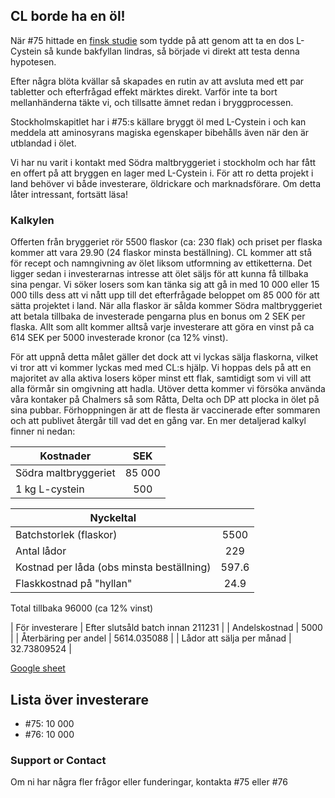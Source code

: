 ## CL borde ha en öl!
När #75 hittade en [finsk studie](https://www2.helsinki.fi/sv/aktuellt/naturvetenskap/aminosyra-lindrade-symptom-pa-baksmalla#:~:text=Forskningsresultat%20bekr%C3%A4ftade%20att%20aminosyran%20L,kosttillskott%20lindrade%20symptomen%20p%C3%A5%20baksm%C3%A4lla.) som tydde på att genom att ta en dos L-Cystein så kunde bakfyllan lindras, så började vi direkt att testa denna hypotesen.

Efter några blöta kvällar så skapades en rutin av att avsluta med ett par tabletter och efterfrågad effekt märktes direkt. Varför inte ta bort mellanhänderna täkte vi, och tillsatte ämnet redan i bryggprocessen.

Stockholmskapitlet har i #75:s källare bryggt öl med L-Cystein i och kan meddela att aminosyrans magiska egenskaper bibehålls även när den är utblandad i ölet. 

Vi har nu varit i kontakt med Södra maltbryggeriet i stockholm och har fått en offert på att bryggen en lager med L-Cystein i. För att ro detta projekt i land behöver vi både investerare, öldrickare och marknadsförare. Om detta låter intressant, fortsätt läsa!


### Kalkylen

Offerten från bryggeriet rör 5500 flaskor (ca: 230 flak) och priset per flaska kommer att vara 29.90 (24 flaskor minsta beställning). CL kommer att stå för recept och namngivning av ölet liksom utformning av ettiketterna. Det ligger sedan i investerarnas intresse att ölet säljs för att kunna få tillbaka sina pengar. 
Vi söker losers som kan tänka sig att gå in med 10 000 eller 15 000 tills dess att vi nått upp till det efterfrågade beloppet om 85 000 för att sätta projektet i land. När alla flaskor är sålda kommer Södra maltbryggeriet att betala tillbaka de investerade pengarna plus en bonus om 2 SEK per flaska. Allt som allt kommer alltså varje investerare att göra en vinst på ca 614 SEK per 5000 investerade kronor (ca 12% vinst).

För att uppnå detta målet gäller det dock att vi lyckas sälja flaskorna, vilket vi tror att vi kommer lyckas med med CL:s hjälp. Vi hoppas dels på att en majoritet av alla aktiva losers köper minst ett flak, samtidigt som vi vill att alla förmår sin omgivning att hadla.
Utöver detta kommer vi försöka använda våra kontaker på Chalmers så som Råtta, Delta och DP att plocka in ölet på sina pubbar. Förhoppningen är att de flesta är vaccinerade efter sommaren och att publivet återgår till vad det en gång var. En mer detaljerad kalkyl finner ni nedan:

| Kostnader                 | SEK           |
| ------------------------- |:-------------:|
| Södra maltbryggeriet      | 85 000        |
| 1 kg L-cystein            | 500           |

| Nyckeltal                                 |         |
| ----------------------------------------- |:-------:|
| Batchstorlek (flaskor)	                  | 5500    |
| Antal lådor	                              | 229     |
| Kostnad per låda (obs minsta beställning) | 597.6   |
| Flaskkostnad på "hyllan"	                | 24.9    |
	
Total tillbaka	96000 (ca 12% vinst)

| För investerare	                      | Efter slutsåld batch innan 211231 |
| Andelskostnad	                        | 5000                              |
| Återbäring per andel	                | 5614.035088                       |
| Lådor att sälja per månad	            | 32.73809524                       |

[Google sheet](https://docs.google.com/spreadsheets/d/16RDzoT2kUlO2YXMpABQ7SCXWx2mqBO8mjk8Z0d9RPgk/edit#gid=0)


## Lista över investerare
- #75: 10 000
- #76: 10 000

### Support or Contact

Om ni har några fler frågor eller funderingar, kontakta #75 eller #76

